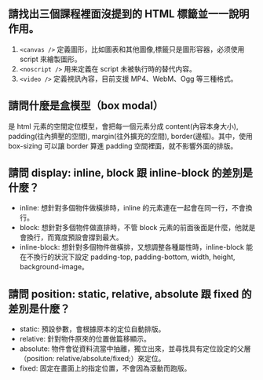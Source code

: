 ## 請找出三個課程裡面沒提到的 HTML 標籤並一一說明作用。
1. ```<canvas />``` 定義圖形，比如圖表和其他圖像,標籤只是圖形容器，必须使用 script 來繪製圖形。
2. ```<noscript />``` 用来定義在 script 未被執行時的替代内容。
3. ```<video />``` 定義視訊內容，目前支援 MP4、WebM、Ogg 等三種格式。

## 請問什麼是盒模型（box modal）
是 html 元素的空間定位模型，會把每一個元素分成 content(內容本身大小), padding(往內擠壓的空間), margin(往外擴充的空間), border(邊框)。其中，使用 box-sizing 可以讓 border 算進 padding 空間裡面，就不影響外面的排版。

## 請問 display: inline, block 跟 inline-block 的差別是什麼？
* inline: 想針對多個物件做橫排時，inline 的元素連在一起會在同一行，不會換行。 
* block: 想針對多個物件做直排時，不管 block 元素的前面後面是什麼，他就是會換行，而寬度預設會撐到最大。
* inline-block: 想針對多個物件做橫排，又想調整各種屬性時，inline-block 能在不換行的狀況下設定 padding-top, padding-bottom, width, height, background-image。

## 請問 position: static, relative, absolute 跟 fixed 的差別是什麼？
* static: 預設參數，會根據原本的定位自動排版。
* relative: 針對物件原來的位置做篇移顯示。
* absolute: 物件會從資料流當中抽離，獨立出來，並尋找具有定位設定的父層（position: relative/absolute/fixed;）來定位。
* fixed: 固定在畫面上的指定位置，不會因為滾動而跑版。
